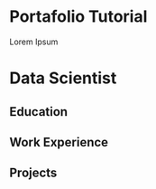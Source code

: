 # Portafolio Tutorial

Lorem Ipsum

# Data Scientist

## Education

## Work Experience

## Projects
